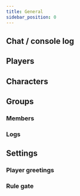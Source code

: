 ```yaml
---
title: General
sidebar_position: 0
---
```


## Chat / console log

## Players

## Characters

## Groups

### Members

### Logs

## Settings

### Player greetings

### Rule gate